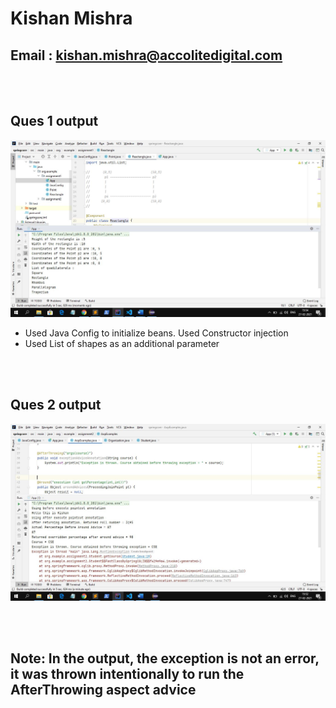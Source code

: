 # Kishan Mishra
## Email : kishan.mishra@accolitedigital.com
<br>
</br>

## Ques 1 output 
![](https://github.com/KishanMishra-SAU/SAU-Feb-Batch-2/blob/main/SpringCore%20-%20Morning/Output1.JPG)
<ul>
<li>Used Java Config to initialize beans. Used Constructor injection</li>
<li>Used List of shapes as an additional parameter</li>
</ul>

<br>
<br>

## Ques 2 output

![](https://github.com/KishanMishra-SAU/SAU-Feb-Batch-2/blob/main/SpringCore%20-%20Morning/Output2.JPG)

<br> 
</br>

## Note: In the output, the exception is not an error, it was thrown intentionally to run the AfterThrowing aspect advice 
